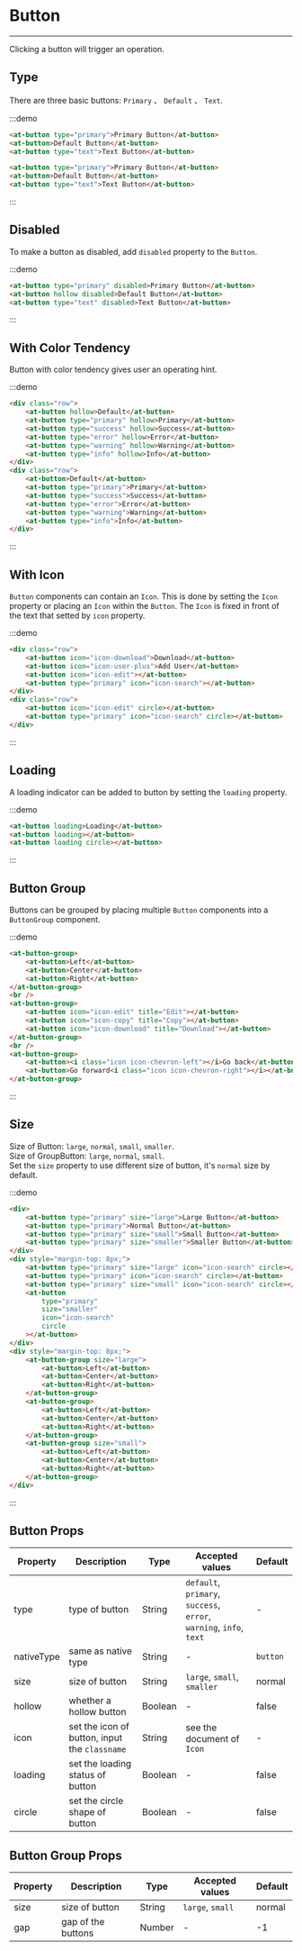 # Button

---

Clicking a button will trigger an operation.

## Type

There are three basic buttons: `Primary` 、 `Default` 、 `Text`.

:::demo

```html
<at-button type="primary">Primary Button</at-button>
<at-button>Default Button</at-button>
<at-button type="text">Text Button</at-button>
```

```html
<at-button type="primary">Primary Button</at-button>
<at-button>Default Button</at-button>
<at-button type="text">Text Button</at-button>
```

:::

## Disabled

To make a button as disabled, add `disabled` property to the `Button`.

:::demo

```html
<at-button type="primary" disabled>Primary Button</at-button>
<at-button hollow disabled>Default Button</at-button>
<at-button type="text" disabled>Text Button</at-button>
```

:::

## With Color Tendency

Button with color tendency gives user an operating hint.

:::demo

```html
<div class="row">
	<at-button hollow>Default</at-button>
	<at-button type="primary" hollow>Primary</at-button>
	<at-button type="success" hollow>Success</at-button>
	<at-button type="error" hollow>Error</at-button>
	<at-button type="warning" hollow>Warning</at-button>
	<at-button type="info" hollow>Info</at-button>
</div>
<div class="row">
	<at-button>Default</at-button>
	<at-button type="primary">Primary</at-button>
	<at-button type="success">Success</at-button>
	<at-button type="error">Error</at-button>
	<at-button type="warning">Warning</at-button>
	<at-button type="info">Info</at-button>
</div>
```

:::

## With Icon

`Button` components can contain an `Icon`. This is done by setting the `Icon` property or placing an `Icon` within the `Button`. The `Icon` is fixed in front of the text that setted by `icon` property.

:::demo

```html
<div class="row">
	<at-button icon="icon-download">Download</at-button>
	<at-button icon="icon-user-plus">Add User</at-button>
	<at-button icon="icon-edit"></at-button>
	<at-button type="primary" icon="icon-search"></at-button>
</div>
<div class="row">
	<at-button icon="icon-edit" circle></at-button>
	<at-button type="primary" icon="icon-search" circle></at-button>
</div>
```

:::

## Loading

A loading indicator can be added to button by setting the `loading` property.

:::demo

```html
<at-button loading>Loading</at-button>
<at-button loading></at-button>
<at-button loading circle></at-button>
```

:::

## Button Group

Buttons can be grouped by placing multiple `Button` components into a `ButtonGroup` component.

:::demo

```html
<at-button-group>
	<at-button>Left</at-button>
	<at-button>Center</at-button>
	<at-button>Right</at-button>
</at-button-group>
<br />
<at-button-group>
	<at-button icon="icon-edit" title="Edit"></at-button>
	<at-button icon="icon-copy" title="Copy"></at-button>
	<at-button icon="icon-download" title="Download"></at-button>
</at-button-group>
<br />
<at-button-group>
	<at-button><i class="icon icon-chevron-left"></i>Go back</at-button>
	<at-button>Go forward<i class="icon icon-chevron-right"></i></at-button>
</at-button-group>
```

:::

## Size

Size of Button: `large`, `normal`, `small`, `smaller`.<br>
Size of GroupButton: `large`, `normal`, `small`.<br>
Set the `size` property to use different size of button, it's `normal` size by default.

:::demo

```html
<div>
	<at-button type="primary" size="large">Large Button</at-button>
	<at-button type="primary">Normal Button</at-button>
	<at-button type="primary" size="small">Small Button</at-button>
	<at-button type="primary" size="smaller">Smaller Button</at-button>
</div>
<div style="margin-top: 8px;">
	<at-button type="primary" size="large" icon="icon-search" circle></at-button>
	<at-button type="primary" icon="icon-search" circle></at-button>
	<at-button type="primary" size="small" icon="icon-search" circle></at-button>
	<at-button
		type="primary"
		size="smaller"
		icon="icon-search"
		circle
	></at-button>
</div>
<div style="margin-top: 8px;">
	<at-button-group size="large">
		<at-button>Left</at-button>
		<at-button>Center</at-button>
		<at-button>Right</at-button>
	</at-button-group>
	<at-button-group>
		<at-button>Left</at-button>
		<at-button>Center</at-button>
		<at-button>Right</at-button>
	</at-button-group>
	<at-button-group size="small">
		<at-button>Left</at-button>
		<at-button>Center</at-button>
		<at-button>Right</at-button>
	</at-button-group>
</div>
```

:::

## Button Props

| Property   | Description                                   | Type    | Accepted values                                                     | Default  |
| ---------- | --------------------------------------------- | ------- | ------------------------------------------------------------------- | -------- |
| type       | type of button                                | String  | `default`, `primary`, `success`, `error`, `warning`, `info`, `text` | -        |
| nativeType | same as native type                           | String  | -                                                                   | `button` |
| size       | size of button                                | String  | `large`, `small`, `smaller`                                         | normal   |
| hollow     | whether a hollow button                       | Boolean | -                                                                   | false    |
| icon       | set the icon of button, input the `classname` | String  | see the document of `Icon`                                          | -        |
| loading    | set the loading status of button              | Boolean | -                                                                   | false    |
| circle     | set the circle shape of button                | Boolean | -                                                                   | false    |

## Button Group Props

| Property | Description        | Type   | Accepted values  | Default |
| -------- | ------------------ | ------ | ---------------- | ------- |
| size     | size of button     | String | `large`, `small` | normal  |
| gap      | gap of the buttons | Number | -                | -1      |

<style  scoped>
  .row {
    .at-btn + .at-btn {
      margin-left: 8px;
    }

    & + .row {
      margin-top: 8px;
    }
    .at-btn-group .at-btn {
      margin-left: 0;
    }
  }
  .at-btn-group {
    margin-left: 8px;
    margin-top: 16px;
  }
</style>
